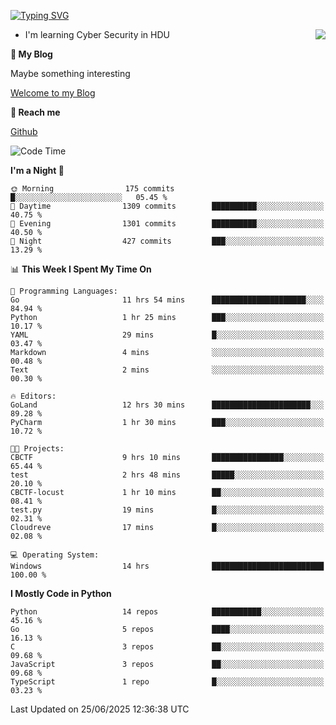 [![Typing SVG](https://readme-typing-svg.herokuapp.com?font=Fira+Code&pause=1000&random=false&width=450&height=60&lines=Hello+%F0%9F%91%8B%F0%9F%8F%BB;I'm+JBNRZ)](https://git.io/typing-svg)

<a href="#">
  <img align="right" src="https://github-readme-stats.vercel.app/api?username=JBNRZ&show_icons=true&bg_color=15,f2f7fd,E0EAFC" />
</a>

- I'm learning Cyber Security in HDU

 **🌱 My Blog**

Maybe something interesting

[Welcome to my Blog](https://jbnrz.com.cn/)

 **💬 Reach me** 

[Github](https://github.com/JBNRZ)


<!--START_SECTION:waka-->
![Code Time](http://img.shields.io/badge/Code%20Time-1%2C291%20hrs%2026%20mins-blue)

**I'm a Night 🦉** 

```text
🌞 Morning                175 commits         █░░░░░░░░░░░░░░░░░░░░░░░░   05.45 % 
🌆 Daytime                1309 commits        ██████████░░░░░░░░░░░░░░░   40.75 % 
🌃 Evening                1301 commits        ██████████░░░░░░░░░░░░░░░   40.50 % 
🌙 Night                  427 commits         ███░░░░░░░░░░░░░░░░░░░░░░   13.29 % 
```


📊 **This Week I Spent My Time On** 

```text
💬 Programming Languages: 
Go                       11 hrs 54 mins      █████████████████████░░░░   84.94 % 
Python                   1 hr 25 mins        ███░░░░░░░░░░░░░░░░░░░░░░   10.17 % 
YAML                     29 mins             █░░░░░░░░░░░░░░░░░░░░░░░░   03.47 % 
Markdown                 4 mins              ░░░░░░░░░░░░░░░░░░░░░░░░░   00.48 % 
Text                     2 mins              ░░░░░░░░░░░░░░░░░░░░░░░░░   00.30 % 

🔥 Editors: 
GoLand                   12 hrs 30 mins      ██████████████████████░░░   89.28 % 
PyCharm                  1 hr 30 mins        ███░░░░░░░░░░░░░░░░░░░░░░   10.72 % 

🐱‍💻 Projects: 
CBCTF                    9 hrs 10 mins       ████████████████░░░░░░░░░   65.44 % 
test                     2 hrs 48 mins       █████░░░░░░░░░░░░░░░░░░░░   20.10 % 
CBCTF-locust             1 hr 10 mins        ██░░░░░░░░░░░░░░░░░░░░░░░   08.41 % 
test.py                  19 mins             █░░░░░░░░░░░░░░░░░░░░░░░░   02.31 % 
Cloudreve                17 mins             █░░░░░░░░░░░░░░░░░░░░░░░░   02.08 % 

💻 Operating System: 
Windows                  14 hrs              █████████████████████████   100.00 % 
```

**I Mostly Code in Python** 

```text
Python                   14 repos            ███████████░░░░░░░░░░░░░░   45.16 % 
Go                       5 repos             ████░░░░░░░░░░░░░░░░░░░░░   16.13 % 
C                        3 repos             ██░░░░░░░░░░░░░░░░░░░░░░░   09.68 % 
JavaScript               3 repos             ██░░░░░░░░░░░░░░░░░░░░░░░   09.68 % 
TypeScript               1 repo              █░░░░░░░░░░░░░░░░░░░░░░░░   03.23 % 
```




 Last Updated on 25/06/2025 12:36:38 UTC
<!--END_SECTION:waka-->
